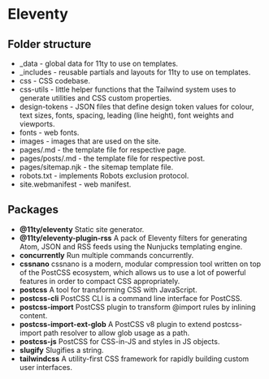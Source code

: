 # Eleventy

## Folder structure
* _data - global data for 11ty to use on templates.
* _includes - reusable partials and layouts for 11ty to use on templates.
* css - CSS codebase.
* css-utils - little helper functions that the Tailwind system uses to generate utilities and CSS custom properties.
* design-tokens - JSON files that define design token values for colour, text sizes, fonts, spacing, leading (line height), font weights and viewports.
* fonts - web fonts.
* images - images that are used on the site.
* pages/<page>.md - the template file for respective page.
* pages/posts/<post>.md - the template file for respective post.
* pages/sitemap.njk - the sitemap template file.
* robots.txt - implements Robots exclusion protocol.
* site.webmanifest - web manifest.

## Packages

* **@11ty/eleventy** Static site generator.
* **@11ty/eleventy-plugin-rss** A pack of Eleventy filters for generating Atom, JSON and RSS feeds using the Nunjucks templating engine.
* **concurrently** Run multiple commands concurrently.
* **cssnano** cssnano is a modern, modular compression tool written on top of the PostCSS ecosystem, which allows us to use a lot of powerful features in order to compact CSS appropriately.
* **postcss** A tool for transforming CSS with JavaScript.
* **postcss-cli** PostCSS CLI is a command line interface for PostCSS.
* **postcss-import** PostCSS plugin to transform @import rules by inlining content.
* **postcss-import-ext-glob** A PostCSS v8 plugin to extend postcss-import path resolver to allow glob usage as a path.
* **postcss-js** PostCSS for CSS-in-JS and styles in JS objects.
* **slugify** Slugifies a string.
* **tailwindcss** A utility-first CSS framework for rapidly building custom user interfaces.